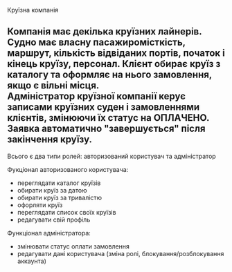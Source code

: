 Круїзна компанія

Компанія має декілька круїзних лайнерів. Судно має власну пасажиромісткість, маршрут, кількість відвіданих портів, початок і кінець круїзу, персонал. Клієнт обирає круїз з каталогу та оформляє на нього замовлення, якщо є вільні місця.  
Адміністратор круїзної компанії керує записами круїзних суден і замовленнями клієнтів, змінюючи їх статус на ОПЛАЧЕНО.
Заявка автоматично "завершується" після закінчення круїзу.
------
Всього є два типи ролей: авторизований користувач та адміністратор

Фукціонал авторизованого користувача:
+ переглядати каталог круїзів
+ обирати круїз за датою
+ обирати круїз за тривалістю
+ офорляти круїз
+ переглядати список своїх круїзів
+ редагувати свій профіль

Функціонал адміністратора:
+ змінювати статус оплати замовлення
+ редагувати дані користувача (зміна ролі, блокування/розблокування аккаунта)

